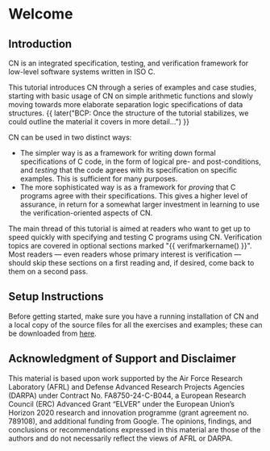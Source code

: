 # Welcome

## Introduction

CN is an integrated specification, testing, and verification framework
for low-level software systems written in ISO C.

This tutorial introduces CN through a series of examples and case
studies, starting with basic usage of CN on simple arithmetic
functions and slowly moving towards more elaborate separation logic
specifications of data structures.
{{ later("BCP: Once the structure of the tutorial stabilizes, we
     could outline the material it covers in more detail...") }}

CN can be used in two distinct ways:

- The simpler way is as a framework for writing down formal
  specifications of C code, in the form of logical pre- and
  post-conditions, and _testing_ that the code agrees with its
  specification on specific examples. This is sufficient for many
  purposes.
- The more sophisticated way is as a framework for _proving_ that C
  programs agree with their specifications.  This gives a higher level
  of assurance, in return for a somewhat larger investment in learning
  to use the verification-oriented aspects of CN.

The main thread of this tutorial is aimed at readers who want to get up to speed
quickly with specifying and testing C programs using CN. Verification topics are
covered in optional sections marked "{{ verifmarkername() }}". Most
readers — even readers whose 
primary interest is verification — should skip these sections on a first reading
and, if desired, come back to them on a second pass.

## Setup Instructions

Before getting started, make sure you have a running installation of
CN and a local copy of the source files for all the exercises and
examples; these can be downloaded from [here](link:exercises.zip).

## Acknowledgment of Support and Disclaimer

This material is based upon work supported by the Air Force Research
Laboratory (AFRL) and Defense Advanced Research Projects Agencies
(DARPA) under Contract No. FA8750-24-C-B044, a European Research
Council (ERC) Advanced Grant “ELVER” under the European Union’s
Horizon 2020 research and innovation programme (grant agreement
no. 789108), and additional funding from Google. The opinions,
findings, and conclusions or recommendations expressed in this
material are those of the authors and do not necessarily reflect the
views of AFRL or DARPA.
